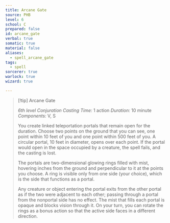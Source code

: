 ```yaml
---
title: Arcane Gate
source: PHB
level: 6
school: C
prepared: false
id: arcane_gate
verbal: true
somatic: true
material: false
aliases:
  - spell_arcane_gate
tags:
  - spell
sorcerer: true
warlock: true
wizard: true

---
```

>[!tip] Arcane Gate
>
> *6th level Conjuration*
> *Casting Time:* 1 action
> *Duration:* 10 minute
> *Components:* V, S
>
>You create linked teleportation portals that remain open for the duration. Choose two points on the ground that you can see, one point within 10 feet of you and one point within 500 feet of you. A circular portal, 10 feet in diameter, opens over each point. If the portal would open in the space occupied by a creature, the spell fails, and the casting is lost.
>
>The portals are two-dimensional glowing rings filled with mist, hovering inches from the ground and perpendicular to it at the points you choose. A ring is visible only from one side (your choice), which is the side that functions as a portal.
>
>Any creature or object entering the portal exits from the other portal as if the two were adjacent to each other; passing through a portal from the nonportal side has no effect. The mist that fills each portal is opaque and blocks vision through it. On your turn, you can rotate the rings as a bonus action so that the active side faces in a different direction.
>

